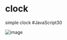 # clock
simple clock
#JavaScript30


![image](https://user-images.githubusercontent.com/104693230/211124918-cd8ee193-aec0-4d58-be59-63381f92124d.png)
